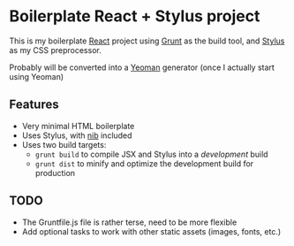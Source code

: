 Boilerplate React + Stylus project
==================================

This is my boilerplate [React](http://facebook.github.io/react) project
using [Grunt](http://gruntjs.com) as the build tool, and
[Stylus](http://learnboost.github.io/stylus/) as my CSS preprocessor.

Probably will be converted into a [Yeoman](http://yeoman.io/)
generator (once I actually start using Yeoman)

Features
--------

* Very minimal HTML boilerplate
* Uses Stylus, with [nib](http://visionmedia.github.io/nib/) included
* Uses two build targets:
  - `grunt build` to compile JSX and Stylus into a *development* build
  - `grunt dist` to minify and optimize the development build for production

TODO
----

* The Gruntfile.js file is rather terse, need to be more flexible
* Add optional tasks to work with other static assets (images, fonts, etc.)
